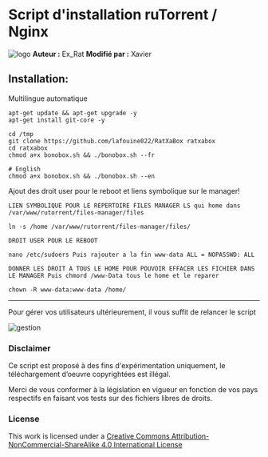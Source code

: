 # Script d'installation ruTorrent / Nginx

![logo](https://raw.github.com/xavier84/RatXaBox/master/files/ratxabox.png)
**Auteur :** Ex_Rat
**Modifié par :** Xavier



## Installation:
Multilingue automatique
```
apt-get update && apt-get upgrade -y
apt-get install git-core -y

cd /tmp
git clone https://github.com/lafouine022/RatXaBox ratxabox
cd ratxabox
chmod a+x bonobox.sh && ./bonobox.sh --fr

# English
chmod a+x bonobox.sh && ./bonobox.sh --en
```

Ajout des droit user pour le reboot et liens symbolique sur le manager!
```
LIEN SYMBOLIQUE POUR LE REPERTOIRE FILES MANAGER LS qui home dans /var/www/rutorrent/files-manager/files

ln -s /home /var/www/rutorrent/files-manager/files/

DROIT USER POUR LE REBOOT

nano /etc/sudoers Puis rajouter a la fin www-data ALL = NOPASSWD: ALL

DONNER LES DROIT A TOUS LE HOME POUR POUVOIR EFFACER LES FICHIER DANS LE MANAGER Puis chmord /www-Data tous le home et le reparer

chown -R www-data:www-data /home/
```
----------------------------------------------------------
Pour gérer vos utilisateurs ultérieurement, il vous suffit de relancer le script

![gestion](https://raw.github.com/xavier84/RatXaBox/master/files/gestion.png)

### Disclaimer
Ce script est proposé à des fins d'expérimentation uniquement, le téléchargement d’oeuvre copyrightées est illégal.

Merci de vous conformer à la législation en vigueur en fonction de vos pays respectifs en faisant vos tests sur des fichiers libres de droits.

### License
This work is licensed under a [Creative Commons Attribution-NonCommercial-ShareAlike 4.0 International License](http://creativecommons.org/licenses/by-nc-sa/4.0/)

